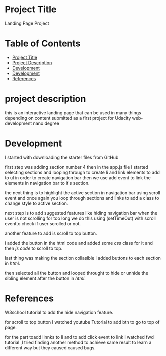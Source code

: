 # Project Title
 Landing Page Project

# Table of Contents
- [Project Title](#project-title)
- [Project Description](#project-description)
- [Development](#development)
- [Development](#development)
- [References](#references)






# project description

this is an interactive landing page that can be used in many things depending on content submitted as a first project for Udacity web-development nano degree


# Development 

I started with downloading the starter files from GitHub

first step was adding section number 4 then in the app.js file I started selecting sections and looping through to create li and link elements to add to ul in order to create navigation bar then we use add event to link the elements in navigation bar to it's section.

the next thing is to highlight the active section in navigation bar using scroll event and once again you loop through sections and links to add a class to change style to active section.

next step is to add suggested features like hiding navigation bar when the user is not scrolling for too long we do this using (setTimeOut) with scroll eventto check if user scrolled or not.

another feature to add is scroll to top button.

i added the button in the html code and added some *css* class for it and then *js code* to scroll to top.

last thing was making the section collasible i added buttons to each section in *htm*l.

then selected all the button and looped throught to hide or unhide the sibling element after the button in *html*.

# References
W3school tutorial to add the hide navigation feature.

for scroll to top button I watched youtube Tutorial to add btn to go to top of page.

for the part toadd linnks to li and to add click event to link I watched fwd tutorial ,I tried finding another method to achieve same result to learn a different way but they caused caused bugs.


